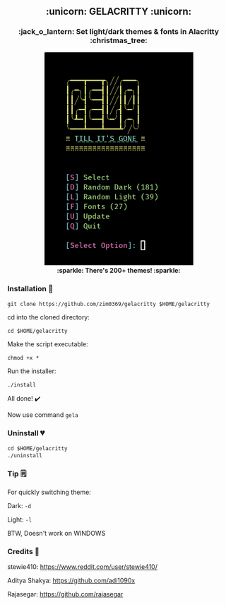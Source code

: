 <h2 align='center'> :unicorn: GELACRITTY :unicorn: </h1>
<h3 align='center'> :jack_o_lantern: Set light/dark themes & fonts in Alacritty :christmas_tree: </h1>

<p align='center'>
<img src="images/preview.png" /><br>
<strong> :sparkle: There's 200+ themes! :sparkle: </strong>
</p>

### Installation :rainbow:

```
git clone https://github.com/zim0369/gelacritty $HOME/gelacritty
```
cd into the cloned directory:
```
cd $HOME/gelacritty
```
Make the script executable:
```
chmod +x *
```
Run the installer:
```
./install
```
All done! :heavy_check_mark:

Now use command `gela`

### Uninstall :broken_heart:
```
cd $HOME/gelacritty
./uninstall
```

### Tip :spiral_notepad:

For quickly switching theme:

Dark: `-d`

Light: `-l`

BTW, Doesn't work on WINDOWS

### Credits :hugs:

stewie410: https://www.reddit.com/user/stewie410/ 

Aditya Shakya: https://github.com/adi1090x 

Rajasegar: https://github.com/rajasegar
